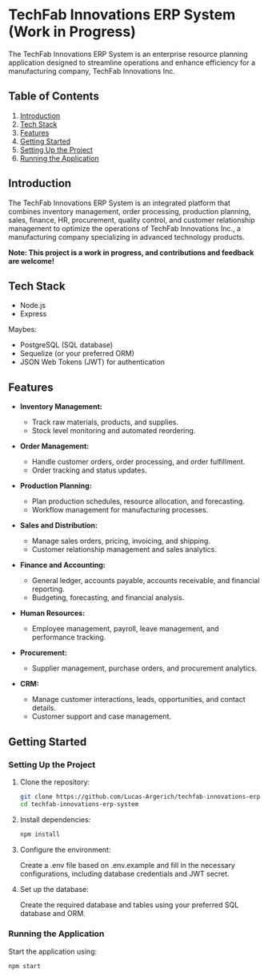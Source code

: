 # TechFab Innovations ERP System (Work in Progress)

The TechFab Innovations ERP System is an enterprise resource planning application designed to streamline operations and enhance efficiency for a manufacturing company, TechFab Innovations Inc.

## Table of Contents

1. [Introduction](#introduction)
2. [Tech Stack](#tech-stack)
3. [Features](#features)
4. [Getting Started](#getting-started)
5. [Setting Up the Project](#setting-up-the-project)
6. [Running the Application](#running-the-application)

## Introduction

The TechFab Innovations ERP System is an integrated platform that combines inventory management, order processing, production planning, sales, finance, HR, procurement, quality control, and customer relationship management to optimize the operations of TechFab Innovations Inc., a manufacturing company specializing in advanced technology products.

**Note: This project is a work in progress, and contributions and feedback are welcome!**

## Tech Stack

- Node.js
- Express

Maybes:

- PostgreSQL (SQL database)
- Sequelize (or your preferred ORM)
- JSON Web Tokens (JWT) for authentication

## Features

- **Inventory Management:**

  - Track raw materials, products, and supplies.
  - Stock level monitoring and automated reordering.

- **Order Management:**

  - Handle customer orders, order processing, and order fulfillment.
  - Order tracking and status updates.

- **Production Planning:**

  - Plan production schedules, resource allocation, and forecasting.
  - Workflow management for manufacturing processes.

- **Sales and Distribution:**

  - Manage sales orders, pricing, invoicing, and shipping.
  - Customer relationship management and sales analytics.

- **Finance and Accounting:**

  - General ledger, accounts payable, accounts receivable, and financial reporting.
  - Budgeting, forecasting, and financial analysis.

- **Human Resources:**

  - Employee management, payroll, leave management, and performance tracking.

- **Procurement:**

  - Supplier management, purchase orders, and procurement analytics.

- **CRM:**
  - Manage customer interactions, leads, opportunities, and contact details.
  - Customer support and case management.

## Getting Started

### Setting Up the Project

1. Clone the repository:

   ```bash
   git clone https://github.com/Lucas-Argerich/techfab-innovations-erp-system.git
   cd techfab-innovations-erp-system
   ```

2. Install dependencies:

   ```bash
   npm install
   ```

3. Configure the environment:

   Create a .env file based on .env.example and fill in the necessary configurations, including database credentials and JWT secret.

4. Set up the database:

   Create the required database and tables using your preferred SQL database and ORM.

### Running the Application

Start the application using:

```bash
npm start
```
